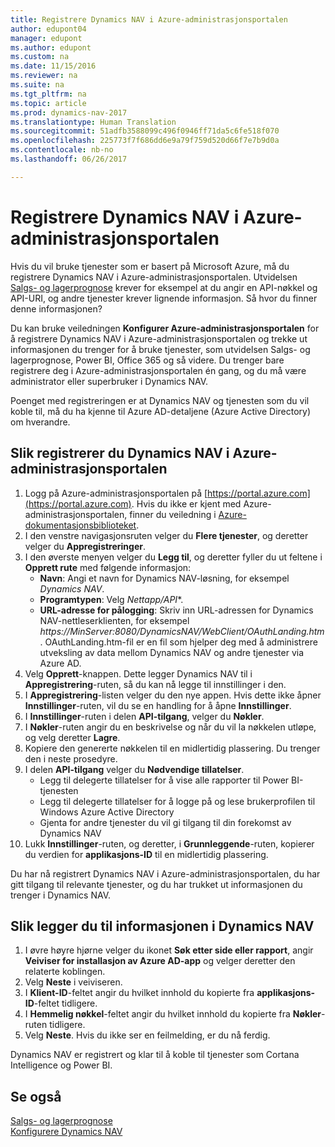 ```yaml
---
title: Registrere Dynamics NAV i Azure-administrasjonsportalen
author: edupont04
manager: edupont
ms.author: edupont
ms.custom: na
ms.date: 11/15/2016
ms.reviewer: na
ms.suite: na
ms.tgt_pltfrm: na
ms.topic: article
ms.prod: dynamics-nav-2017
ms.translationtype: Human Translation
ms.sourcegitcommit: 51adfb3588099c496f0946ff71da5c6fe518f070
ms.openlocfilehash: 225773f7f686dd6e9a79f759d520d66f7e7b9d0a
ms.contentlocale: nb-no
ms.lasthandoff: 06/26/2017

---
```

# <a name="how-to-register-dynamics-nav-in-the-azure-management-portal"></a>Registrere Dynamics NAV i Azure-administrasjonsportalen
Hvis du vil bruke tjenester som er basert på Microsoft Azure, må du registrere Dynamics NAV i Azure-administrasjonsportalen. Utvidelsen [Salgs- og lagerprognose](ui-extensions-sales-forecast.md) krever for eksempel at du angir en API-nøkkel og API-URI, og andre tjenester krever lignende informasjon. Så hvor du finner denne informasjonen?

Du kan bruke veiledningen **Konfigurer Azure-administrasjonsportalen** for å registrere Dynamics NAV i Azure-administrasjonsportalen og trekke ut informasjonen du trenger for å bruke tjenester, som utvidelsen Salgs- og lagerprognose, Power BI, Office 365 og så videre. Du trenger bare registrere deg i Azure-administrasjonsportalen én gang, og du må være administrator eller superbruker i Dynamics NAV.

Poenget med registreringen er at Dynamics NAV og tjenesten som du vil koble til, må du ha kjenne til Azure AD-detaljene (Azure Active Directory) om hverandre.

## <a name="to-register-dynamics-nav-in-the-azure-management-portal"></a>Slik registrerer du Dynamics NAV i Azure-administrasjonsportalen
1. Logg på Azure-administrasjonsportalen på [https://portal.azure.com](https://portal.azure.com).
    Hvis du ikke er kjent med Azure-administrasjonsportalen, finner du veiledning i [Azure-dokumentasjonsbiblioteket](https://azure.microsoft.com/en-us/documentation/articles).
2. I den venstre navigasjonsruten velger du **Flere tjenester**, og deretter velger du **Appregistreringer**.
3. I den øverste menyen velger du **Legg til**, og deretter fyller du ut feltene i **Opprett rute** med følgende informasjon:
    - **Navn**: Angi et navn for Dynamics NAV-løsning, for eksempel *Dynamics NAV*.
    - **Programtypen**: Velg **Nettapp*/API**.
    - **URL-adresse for pålogging**: Skriv inn URL-adressen for Dynamics NAV-nettleserklienten, for eksempel *https://MinServer:8080/DynamicsNAV/WebClient/OAuthLanding.htm*.
        OAuthLanding.htm-fil er en fil som hjelper deg med å administrere utveksling av data mellom Dynamics NAV og andre tjenester via Azure AD.
4. Velg **Opprett**-knappen.
    Dette legger Dynamics NAV til i **Appregistrering**-ruten, så du kan nå legge til innstillinger i den.
5. I **Appregistrering**-listen velger du den nye appen. Hvis dette ikke åpner **Innstillinger**-ruten, vil du se en handling for å åpne **Innstillinger**.
6. I **Innstillinger**-ruten i delen **API-tilgang**, velger du **Nøkler**.
7. I **Nøkler**-ruten angir du en beskrivelse og når du vil la nøkkelen utløpe, og velg deretter **Lagre**.
8. Kopiere den genererte nøkkelen til en midlertidig plassering. Du trenger den i neste prosedyre.
9. I delen **API-tilgang** velger du **Nødvendige tillatelser**.
    - Legg til delegerte tillatelser for å vise alle rapporter til Power BI-tjenesten
    - Legg til delegerte tillatelser for å logge på og lese brukerprofilen til Windows Azure Active Directory
    - Gjenta for andre tjenester du vil gi tilgang til din forekomst av Dynamics NAV
10. Lukk **Innstillinger**-ruten, og deretter, i **Grunnleggende**-ruten, kopierer du verdien for **applikasjons-ID** til en midlertidig plassering.

Du har nå registrert Dynamics NAV i Azure-administrasjonsportalen, du har gitt tilgang til relevante tjenester, og du har trukket ut informasjonen du trenger i Dynamics NAV.  

## <a name="to-add-the-information-to-dynamics-nav"></a>Slik legger du til informasjonen i Dynamics NAV
1. I øvre høyre hjørne velger du ikonet **Søk etter side eller rapport**, angir **Veiviser for installasjon av Azure AD-app** og velger deretter den relaterte koblingen.
2. Velg **Neste** i veiviseren.
3. I **Klient-ID**-feltet angir du hvilket innhold du kopierte fra **applikasjons-ID**-feltet tidligere.
4. I **Hemmelig nøkkel**-feltet angir du hvilket innhold du kopierte fra **Nøkler**-ruten tidligere.
5. Velg **Neste**. Hvis du ikke ser en feilmelding, er du nå ferdig.

Dynamics NAV er registrert og klar til å koble til tjenester som Cortana Intelligence og Power BI.

## <a name="see-also"></a>Se også
[Salgs- og lagerprognose](ui-extensions-sales-forecast.md)  
[Konfigurere Dynamics NAV](setup.md)  

